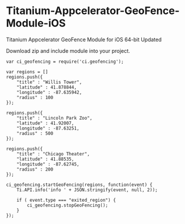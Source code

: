 # Titanium-Appcelerator-GeoFence-Module-iOS
Titanium Appcelerator GeoFence Module for iOS 64-bit Updated

Download zip and include module into your project. 


	var ci_geofencing = require('ci.geofencing');

	var regions = []
	regions.push({
		"title" : "Willis Tower",
		"latitude" : 41.878844,
		"longitude" : -87.635942,
		"radius" : 100
	});

	regions.push({
		"title" : "Lincoln Park Zoo",
		"latitude" : 41.92007,
		"longitude" : -87.63251,
		"radius" : 500
	});

	regions.push({
		"title" : "Chicago Theater",
		"latitude" : 41.88535,
		"longitude" : -87.62745,
		"radius" : 200
	});

	ci_geofencing.startGeoFencing(regions, function(event) {
		Ti.API.info('info ' + JSON.stringify(event, null, 2));

		if ( event.type === "exited_region") {
			ci_geofencing.stopGeoFencing();
		}
	});
